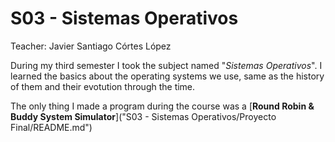 # S03 - Sistemas Operativos

Teacher: Javier Santiago Córtes López

During my third semester I took the subject named "*Sistemas Operativos*". I learned the basics about the operating systems we use, same as the history of them and their evotution through the time.

The only thing I made a program during the course was a [**Round Robin & Buddy System Simulator**]("S03 - Sistemas Operativos/Proyecto Final/README.md")
